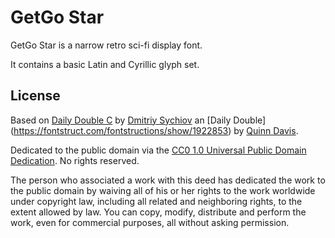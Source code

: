# GetGo Star

GetGo Star is a narrow retro sci-fi display font.

It contains a basic Latin and Cyrillic glyph set.

## License

Based on [Daily Double C](https://fontstruct.com/fontstructions/show/1922938) by [Dmitriy Sychiov](https://fontstruct.com/fontstructors/1104892/sychoff) an [Daily Double] (https://fontstruct.com/fontstructions/show/1922853) by [Quinn Davis](https://fontstruct.com/fontstructors/1507185/sonicfontshd).

Dedicated to the public domain via the [CC0 1.0 Universal Public Domain Dedication](https://creativecommons.org/publicdomain/zero/1.0/). No rights reserved.

The person who associated a work with this deed has dedicated the work to the public domain by waiving all of his or her rights to the work worldwide under copyright law, including all related and neighboring rights, to the extent allowed by law. You can copy, modify, distribute and perform the work, even for commercial purposes, all without asking permission.
